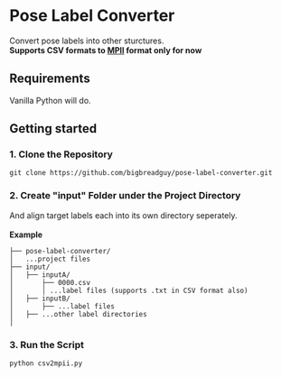 # Pose Label Converter
 Convert pose labels into other sturctures.</br>
 **Supports CSV formats to [MPII](http://human-pose.mpi-inf.mpg.de/) format only for now**

## Requirements
 Vanilla Python will do.

## Getting started

### 1. Clone the Repository

 ```
 git clone https://github.com/bigbreadguy/pose-label-converter.git
 ```

### 2. Create "input" Folder under the Project Directory
 And align target labels each into its own directory seperately.</br>
 </br>
 **Example**
 ```
 ├── pose-label-converter/
 │   ...project files
 ├── input/
 │   ├── inputA/
 │       ├── 0000.csv
 │       │ ...label files (supports .txt in CSV format also)
 │   ├── inputB/
 │       ├── ...label files
 │   ├── ...other label directories
 │
 ```
 ### 3. Run the Script
 ```
 python csv2mpii.py
 ```
